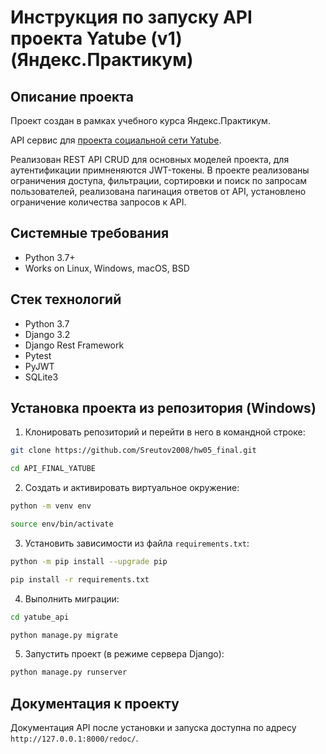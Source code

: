 Инструкция по запуску API проекта Yatube (v1) (Яндекс.Практикум) 
=====

Описание проекта
----------
Проект создан в рамках учебного курса Яндекс.Практикум.

API сервис для [проекта социальной сети Yatube](https://github.com/Sreutov2008/hw05_final.git). 

Реализован REST API CRUD для основных моделей проекта, для аутентификации примненяются JWT-токены. 
В проекте реализованы ограничения доступа, фильтрации, сортировки и поиск по запросам пользователей, реализована пагинация ответов от API, установлено ограничение количества запросов к API. 

Системные требования
----------
* Python 3.7+
* Works on Linux, Windows, macOS, BSD

Стек технологий
----------
* Python 3.7
* Django 3.2 
* Django Rest Framework
* Pytest
* PyJWT
* SQLite3

Установка проекта из репозитория (Windows)
----------

1. Клонировать репозиторий и перейти в него в командной строке:
```bash
git clone https://github.com/Sreutov2008/hw05_final.git

cd API_FINAL_YATUBE
```
2. Cоздать и активировать виртуальное окружение:
```bash
python -m venv env

source env/bin/activate
```
3. Установить зависимости из файла ```requirements.txt```:
```bash
python -m pip install --upgrade pip

pip install -r requirements.txt
```
4. Выполнить миграции:
```bash
cd yatube_api

python manage.py migrate
```
5. Запустить проект (в режиме сервера Django):
```bash
python manage.py runserver
```
Документация к проекту
----------
Документация API после установки и запуска доступна по адресу ```http://127.0.0.1:8000/redoc/```.
